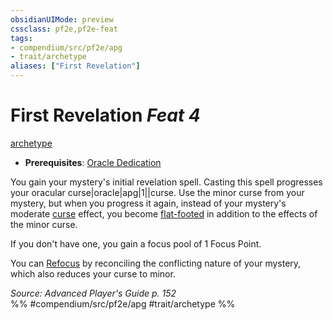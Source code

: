 ```yaml
---
obsidianUIMode: preview
cssclass: pf2e,pf2e-feat
tags:
- compendium/src/pf2e/apg
- trait/archetype
aliases: ["First Revelation"]
---
```

# First Revelation  *Feat 4*  
[archetype](../../rules/traits/archetype.md)  

- **Prerequisites**: [Oracle Dedication](oracle-dedication-apg.md)

You gain your mystery's initial revelation spell. Casting this spell progresses your oracular curse|oracle|apg|1||curse. Use the minor curse from your mystery, but when you progress it again, instead of your mystery's moderate [curse](../../rules/traits/curse.md) effect, you become [flat-footed](../../rules/conditions.md#Flat-footed) in addition to the effects of the minor curse.

If you don't have one, you gain a focus pool of 1 Focus Point.

You can [Refocus](../../rules/actions/refocus.md) by reconciling the conflicting nature of your mystery, which also reduces your curse to minor.

*Source: Advanced Player's Guide p. 152*  
%% #compendium/src/pf2e/apg #trait/archetype %%